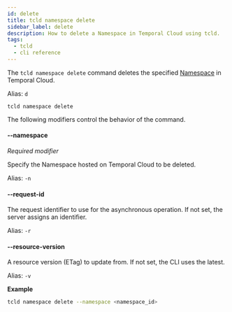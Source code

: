 ```yaml
---
id: delete
title: tcld namespace delete
sidebar_label: delete
description: How to delete a Namespace in Temporal Cloud using tcld.
tags:
  - tcld
  - cli reference
---
```


The `tcld namespace delete` command deletes the specified [Namespace](/concepts/what-is-a-namespace) in Temporal Cloud.

Alias: `d`

`tcld namespace delete`

The following modifiers control the behavior of the command.

#### --namespace

_Required modifier_

Specify the Namespace hosted on Temporal Cloud to be deleted.

Alias: `-n`

#### --request-id

The request identifier to use for the asynchronous operation.
If not set, the server assigns an identifier.

Alias: `-r`

#### --resource-version

A resource version (ETag) to update from.
If not set, the CLI uses the latest.

Alias: `-v`

**Example**

```bash
tcld namespace delete --namespace <namespace_id>
```
